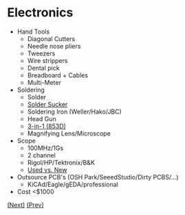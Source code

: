 # Electronics

* Hand Tools
  * Diagonal Cutters
  * Needle nose pliers
  * Tweezers
  * Wire strippers
  * Dental pick
  * Breadboard + Cables
  * Multi-Meter
* Soldering
  * Solder
  * [Solder Sucker](solder_sucker.jpg)
  * Soldering Iron (Weller/Hako/JBC)
  * Head Gun
  * [3-in-1 (853D)](3_in_1_soldering_station.jpg)
  * Magnifying Lens/Microscope
* Scope
  * 100MHz/1Gs
  * 2 channel
  * Rigol/HP/Tektronix/B&K
  * [Used vs. New](rigol_ds1102d.jpg)
* Outsource PCB's (OSH Park/SeeedStudio/Dirty PCBS/...)
  * KiCAd/Eagle/gEDA/professional
* Cost <$1000

[(Next)](../hand_tools/README.md) [(Prev)](../getting_started/README.md)
